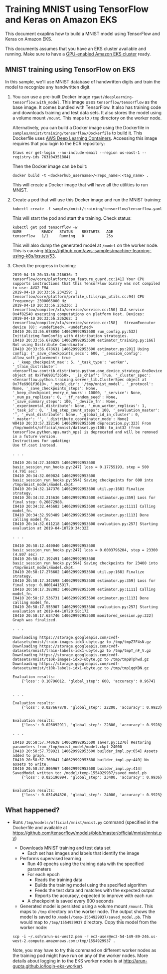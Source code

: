 # Training MNIST using TensorFlow and Keras on Amazon EKS

This document exaplins how to build a MNIST model using TensorFlow and Keras on Amazon EKS.

This documents assumes that you have an EKS cluster available and running. Make sure to have a [GPU-enabled Amazon EKS cluster](eks-gpu.md) ready.

## MNIST training using TensorFlow on EKS

In this sample, we'll use MNIST database of handwritten digits and train the model to recognize any handwritten digit.

1. You can use a pre-built Docker image `rgaut/deeplearning-tensorflow:with_model`. This image uses `tensorflow/tensorflow` as the base image. It comes bundled with TensorFlow. It also has training code and downloads training and test data sets. It also stores the model using a volume mount `/mount`. This maps to `/tmp` directory on the worker node.

   Alternatively, you can build a Docker image using the Dockerfile in `samples/mnist/training/tensorflow/Dockerfile` to build it. This Dockerfile uses [AWS Deep Learning Containers](https://aws.amazon.com/machine-learning/containers/). Accessing this image requires that you login to the ECR repository:

   ```
   $(aws ecr get-login --no-include-email --region us-east-1 --registry-ids 763104351884)
   ```
 
   Then the Docker image can be built:

   ```
   docker build -t <dockerhub_username>/<repo_name>:<tag_name> .
   ```

   This will create a Docker image that will have all the utilities to run MNIST.

2. Create a pod that will use this Docker image and run the MNIST training:

   ```
   kubectl create -f samples/mnist/training/tensorflow/tensorflow.yaml
   ```

   This will start the pod and start the training. Check status:

   ```
   kubectl get pod tensorflow -w
   NAME         READY   STATUS    RESTARTS   AGE
   tensorflow   1/1     Running   0          25s
   ```

   This will also dump the generated model at `/model` on the worker node. This is causing https://github.com/aws-samples/machine-learning-using-k8s/issues/53.

3. Check the progress in training:

	```
	2019-04-10 20:33:56.216636: I tensorflow/core/platform/cpu_feature_guard.cc:141] Your CPU supports instructions that this TensorFlow binary was not compiled to use: AVX2 FMA
	2019-04-10 20:33:56.234259: I tensorflow/core/platform/profile_utils/cpu_utils.cc:94] CPU Frequency: 2300065000 Hz
	2019-04-10 20:33:56.236236: I tensorflow/compiler/xla/service/service.cc:150] XLA service 0x4f82540 executing computations on platform Host. Devices:
	2019-04-10 20:33:56.236262: I tensorflow/compiler/xla/service/service.cc:158]   StreamExecutor device (0): <undefined>, <undefined>
	I0410 20:33:56.678050 140629992953600 run_config.py:532] Initializing RunConfig with distribution strategies.
	I0410 20:33:56.678266 140629992953600 estimator_training.py:166] Not using Distribute Coordinator.
	I0410 20:33:56.678631 140629992953600 estimator.py:201] Using config: {'_save_checkpoints_secs': 600, '_session_config': allow_soft_placement: true
	, '_keep_checkpoint_max': 5, '_task_type': 'worker', '_train_distribute': <tensorflow.contrib.distribute.python.one_device_strategy.OneDeviceStrategy object at 0x7fe6901f3650>, '_is_chief': True, '_cluster_spec': <tensorflow.python.training.server_lib.ClusterSpec object at 0x7fe6901f3610>, '_model_dir': '/tmp/mnist_model', '_protocol': None, '_save_checkpoints_steps': None, '_keep_checkpoint_every_n_hours': 10000, '_service': None, '_num_ps_replicas': 0, '_tf_random_seed': None, '_save_summary_steps': 100, '_device_fn': None, '_experimental_distribute': None, '_num_worker_replicas': 1, '_task_id': 0, '_log_step_count_steps': 100, '_evaluation_master': '', '_eval_distribute': None, '_global_id_in_cluster': 0, '_master': '', '_distribute_coordinator_mode': None}
	W0410 20:33:57.322146 140629992953600 deprecation.py:323] From /tmp/models/official/mnist/dataset.py:100: to_int32 (from tensorflow.python.ops.math_ops) is deprecated and will be removed in a future version.
	Instructions for updating:
	Use tf.cast instead.

	. . .

	I0410 20:34:27.340025 140629992953600 basic_session_run_hooks.py:247] loss = 0.17755193, step = 500 (4.791 sec)
	I0410 20:34:32.069824 140629992953600 basic_session_run_hooks.py:594] Saving checkpoints for 600 into /tmp/mnist_model/model.ckpt.
	I0410 20:34:32.147376 140629992953600 util.py:168] Finalize strategy.
	I0410 20:34:32.215636 140629992953600 estimator.py:359] Loss for final step: 0.20872988.
	I0410 20:34:32.445682 140629992953600 estimator.py:1111] Calling model_fn.
	I0410 20:34:32.593489 140629992953600 estimator.py:1113] Done calling model_fn.
	I0410 20:34:32.611218 140629992953600 evaluation.py:257] Starting evaluation at 2019-04-10T20:34:32Z

	. . .

	I0410 20:58:12.440040 140629992953600 basic_session_run_hooks.py:247] loss = 0.0003796204, step = 23300 (4.807 sec)
	I0410 20:58:17.192491 140629992953600 basic_session_run_hooks.py:594] Saving checkpoints for 23400 into /tmp/mnist_model/model.ckpt.
	I0410 20:58:17.276602 140629992953600 util.py:168] Finalize strategy.
	I0410 20:58:17.342698 140629992953600 estimator.py:359] Loss for final step: 0.00014415917.
	I0410 20:58:17.382083 140629992953600 estimator.py:1111] Calling model_fn.
	I0410 20:58:17.536731 140629992953600 estimator.py:1113] Done calling model_fn.
	I0410 20:58:17.555907 140629992953600 evaluation.py:257] Starting evaluation at 2019-04-10T20:58:17Z
	I0410 20:58:17.634746 140629992953600 monitored_session.py:222] Graph was finalized.

	. . .

	Downloading https://storage.googleapis.com/cvdf-datasets/mnist/train-images-idx3-ubyte.gz to /tmp/tmpZ7F4sN.gz
	Downloading https://storage.googleapis.com/cvdf-datasets/mnist/train-labels-idx1-ubyte.gz to /tmp/tmpT_nF_V.gz
	Downloading https://storage.googleapis.com/cvdf-datasets/mnist/t10k-images-idx3-ubyte.gz to /tmp/tmpBTphwd.gz
	Downloading https://storage.googleapis.com/cvdf-datasets/mnist/t10k-labels-idx1-ubyte.gz to /tmp/tmp1qgKBN.gz

	Evaluation results:
		{'loss': 0.10796012, 'global_step': 600, 'accuracy': 0.9674}


	. . .

	Evaluation results:
		{'loss': 0.027667878, 'global_step': 22200, 'accuracy': 0.9923}


	Evaluation results:
		{'loss': 0.026092911, 'global_step': 22800, 'accuracy': 0.9928}

	. . .

	I0410 20:58:57.740638 140629992953600 saver.py:1270] Restoring parameters from /tmp/mnist_model/model.ckpt-24000
	I0410 20:58:57.759921 140629992953600 builder_impl.py:654] Assets added to graph.
	I0410 20:58:57.760041 140629992953600 builder_impl.py:449] No assets to write.
	I0410 20:58:57.806967 140629992953600 builder_impl.py:414] SavedModel written to: /model/temp-1554929937/saved_model.pb
		{'loss': 0.025196994, 'global_step': 23400, 'accuracy': 0.9936}


	Evaluation results:
		{'loss': 0.031494826, 'global_step': 24000, 'accuracy': 0.9923}
	```

## What happened?

- Runs `/tmp/models/official/mnist/mnist.py` command (specified in the Dockerfile and available at https://github.com/tensorflow/models/blob/master/official/mnist/mnist.py)
  - Downloads MNIST training and test data set
    - Each set has images and labels that identify the image
  - Performs supervised learning
    - Run 40 epochs using the training data with the specified parameters
    - For each epoch
      - Reads the training data
      - Builds the training model using the specified algorithm
      - Feeds the test data and matches with the expected output
      - Reports the accuracy, expected to improve with each run
  	- A checkpoint is saved every 600 seconds
  - Generated model is persisted using a volume mount `/mount`. This maps to `/tmp` directory on the worker node. The output shows the model is saved to `/model/temp-1554929937/saved_model.pb`. This would map to `/tmp/1554929937` directory. Copy this model from the worker node:

  ```
  scp -i ~/.ssh/arun-us-west2.pem -r ec2-user@ec2-54-149-89-246.us-west-2.compute.amazonaws.com:/tmp/1554929937 .
  ```

  Note, you may have to try this command on different worker nodes as the training pod might have run on any of the worker nodes. More details about logging in to the EKS worker nodes is at http://arun-gupta.github.io/login-eks-worker/.
  

